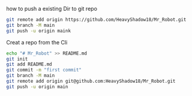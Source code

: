 
how to push a existing Dir to git repo 
~~~ bash
git remote add origin https://github.com/HeavyShadow18/Mr_Robot.git
git branch -M main
git push -u origin maink
~~~

Creat a repo from the Cli
~~~bash 
echo "# Mr_Robot" >> README.md
git init
git add README.md
git commit -m "first commit"
git branch -M main
git remote add origin git@github.com:HeavyShadow18/Mr_Robot.git
git push -u origin main
~~~

